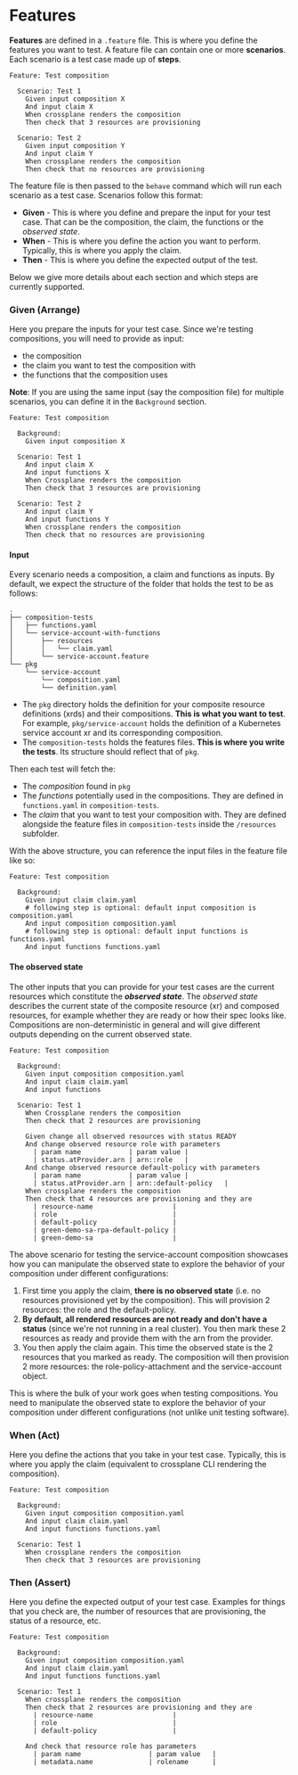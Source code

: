 # Features
**Features** are defined in a `.feature` file. This is where you define the features you want to test. A feature file can contain one or more **scenarios**.
Each scenario is a test case made up of **steps**.

```gherkin
Feature: Test composition

  Scenario: Test 1
    Given input composition X
    And input claim X
    When crossplane renders the composition
    Then check that 3 resources are provisioning

  Scenario: Test 2
    Given input composition Y
    And input claim Y
    When crossplane renders the composition
    Then check that no resources are provisioning
```

The feature file is then passed to the `behave` command which will run each scenario as a test case. Scenarios follow
this format:

- **Given** - This is where you define and prepare the input for your test case. That can be the composition, the claim, the functions or
the *observed state*. 
- **When** - This is where you define the action you want to perform. Typically, this is where you apply the claim.
- **Then** - This is where you define the expected output of the test. 

Below we give more details about each section and which steps are currently supported.

### Given (Arrange)
Here you prepare the inputs for your test case. Since we're testing compositions, you will need to provide as input:
- the composition
- the claim you want to test the composition with
- the functions that the composition uses

**Note**: If you are using the same input (say the composition file) for multiple scenarios, you can define it in the `Background` section.
```gherkin
Feature: Test composition

  Background:
    Given input composition X

  Scenario: Test 1
    And input claim X
    And input functions X
    When Crossplane renders the composition
    Then check that 3 resources are provisioning

  Scenario: Test 2
    And input claim Y
    And input functions Y
    When crossplane renders the composition
    Then check that no resources are provisioning
```

#### Input
Every scenario needs a composition, a claim and functions as inputs. By default, we expect the structure of the folder that holds the test
to be as follows:
```
.
├── composition-tests
│   ├── functions.yaml
│   └── service-account-with-functions
│       ├── resources
│       │   └── claim.yaml
│       └── service-account.feature
└── pkg
    └── service-account
        └── composition.yaml
        └── definition.yaml
```
- The `pkg` directory holds the definition for your composite resource definitions (xrds) and their compositions. **This is what you want to test**. For example, `pkg/service-account` holds the definition of a Kubernetes service account xr and its corresponding composition.
- The `composition-tests` holds the features files. **This is where you write the tests**. Its structure should reflect that of `pkg`. 

Then each test will fetch the:
- The *composition* found in `pkg` 
- The *functions* potentially used in the compositions. They are defined in `functions.yaml` in `composition-tests`.
- The *claim* that you want to test your composition with. They are defined alongside the feature files in `composition-tests` inside the `/resources` subfolder.

With the above structure, you can reference the input files in the feature file like so:
```gherkin
Feature: Test composition

  Background:
    Given input claim claim.yaml
    # following step is optional: default input composition is composition.yaml 
    And input composition composition.yaml
    # following step is optional: default input functions is functions.yaml
    And input functions functions.yaml
```

#### The observed state

The other inputs that you can provide for your test cases are the current resources which constitute the ***observed state***.
The *observed state* describes the current state of the composite resource (xr) and composed resources, for example whether they 
are ready or how their spec looks like.
Compositions are non-deterministic in general and will give different outputs depending on the current observed state.

```gherkin
Feature: Test composition

  Background:
    Given input composition composition.yaml
    And input claim claim.yaml
    And input functions 

  Scenario: Test 1
    When Crossplane renders the composition
    Then check that 2 resources are provisioning
    
    Given change all observed resources with status READY
    And change observed resource role with parameters
      | param name            | param value |
      | status.atProvider.arn | arn::role   |
    And change observed resource default-policy with parameters
      | param name            | param value |
      | status.atProvider.arn | arn::default-policy   |
    When crossplane renders the composition
    Then check that 4 resources are provisioning and they are
      | resource-name                    |
      | role                             |
      | default-policy                   |
      | green-demo-sa-rpa-default-policy |
      | green-demo-sa                    |
```

The above scenario for testing the service-account composition showcases how you can manipulate the observed state to explore the behavior of your composition under different configurations:
1. First time you apply the claim, **there is no observed state** (i.e. no resources provisioned yet by the composition). This will provision 2 resources: the role and the default-policy.
2. **By default, all rendered resources are not ready and don't have a status** (since we're not running in a real cluster). You then mark these 2 resources as ready and provide them with the arn from the provider.
3. You then apply the claim again. This time the observed state is the 2 resources that you marked as ready. The composition will then provision 2 more resources: the role-policy-attachment and the service-account object.


This is where the bulk of your work goes when testing compositions. You need to manipulate the observed state 
to explore the behavior of your composition under different configurations (not unlike unit testing software).


### When (Act)
Here you define the actions that you take in your test case. Typically, this is where you apply the claim (equivalent 
to crossplane CLI rendering the composition).
```gherkin
Feature: Test composition

  Background:
    Given input composition composition.yaml
    And input claim claim.yaml
    And input functions functions.yaml

  Scenario: Test 1
    When crossplane renders the composition
    Then check that 3 resources are provisioning
```

### Then (Assert)
Here you define the expected output of your test case. Examples for things that you check are, the number of resources that are provisioning, the status of a resource, etc.
```gherkin
Feature: Test composition

  Background:
    Given input composition composition.yaml
    And input claim claim.yaml
    And input functions functions.yaml

  Scenario: Test 1
    When crossplane renders the composition
    Then check that 2 resources are provisioning and they are
      | resource-name                    |
      | role                             |
      | default-policy                   |
    
    And check that resource role has parameters
      | param name                 | param value   |
      | metadata.name              | rolename      |
```
